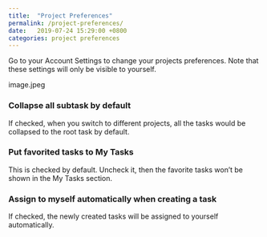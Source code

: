 ```yaml
---
title:  "Project Preferences"
permalink: /project-preferences/  
date:   2019-07-24 15:29:00 +0800
categories: project preferences
---
```


Go to your Account Settings to change your projects preferences. Note that these settings will only be visible to yourself. 

image.jpeg

### Collapse all subtask by default
If checked, when you switch to different projects, all the tasks would be collapsed to the root task by default. 

### Put favorited tasks to My Tasks
This is checked by default. Uncheck it, then the favorite tasks won’t be shown in the My Tasks section. 

### Assign to myself automatically when creating a task
If checked, the newly created tasks will be assigned to yourself automatically. 